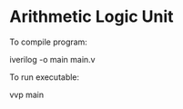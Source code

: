# Arithmetic Logic Unit

To compile program:

iverilog -o main main.v

To run executable:

vvp main
